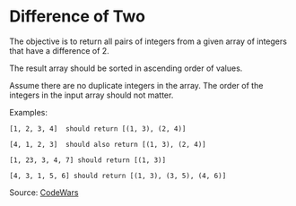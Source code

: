 # Difference of Two

The objective is to return all pairs of integers from a given array of integers that have a difference of 2.

The result array should be sorted in ascending order of values.

Assume there are no duplicate integers in the array. The order of the integers in the input array should not matter.

Examples:
```
[1, 2, 3, 4]  should return [(1, 3), (2, 4)]

[4, 1, 2, 3]  should also return [(1, 3), (2, 4)]

[1, 23, 3, 4, 7] should return [(1, 3)]

[4, 3, 1, 5, 6] should return [(1, 3), (3, 5), (4, 6)]
```


Source: [CodeWars](https://www.codewars.com/kata/5340298112fa30e786000688)